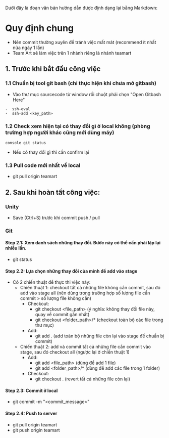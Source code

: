 Dưới đây là đoạn văn bản hướng dẫn được định dạng lại bằng Markdown:

# Quy định chung
- Nên commit thường xuyên để tránh việc mất mát (recommend ít nhất nửa ngày 1 lần)
- Team Art sẽ làm việc trên 1 nhánh riêng là nhánh teamart

## 1. Trước khi bắt đầu công việc
### 1.1 Chuẩn bị tool git bash (chỉ thực hiện khi chưa mở gitbash)
- Vào thư mục sourcecode từ window rồi chuột phải chọn "Open Gitbash Here"
```console
-  ssh-eval
-  ssh-add <key_path>
```

### 1.2 Check xem hiện tại có thay đổi gì ở local không (phòng trường hợp người khác cũng mới dùng máy)
```console git status ```

- Nếu có thay đổi gì thì cần confirm lại

### 1.3 Pull code mới nhất về local
-  git pull origin teamart

## 2. Sau khi hoàn tất công việc:

### Unity
- Save (Ctrl+S) trước khi commit push / pull

### Git
#### Step 2.1: Xem danh sách những thay đổi. Bước này có thể cần phải lặp lại nhiều lần.
-  git status

#### Step 2.2: Lựa chọn những thay đổi của mình để add vào stage
- Có 2 chiến thuật để thực thi việc này:
    - Chiến thuật 1: checkout tất cả những file không cần commit, sau đó add vào stage all (nên dùng trong trường hợp số lượng file cần commit > số lượng file không cần)
        - Checkout:
            -  git checkout <file_path> (ý nghĩa: không thay đổi file này, quay về commit gần nhất)
            -  git checkout <folder_path>/* (checkout toàn bộ các file trong thư mục)
        - Add:
            -  git add . (add toàn bộ những file còn lại vào stage để chuẩn bị commit)
    - Chiến thuật 2: add và commit tất cả những file cần commit vào stage, sau đó checkout all (ngược lại ở chiến thuật 1)
        - Add:
            -  git add <file_path> (dùng để add 1 file)
            -  git add <folder_path>/* (dùng để add các file trong 1 folder)
        - Checkout:
            -  git checkout . (revert tất cả những file còn lại)

#### Step 2.3: Commit ở local
-  git commit -m "<commit_message>"

#### Step 2.4: Push to server
-  git pull origin teamart
-  git push origin teamart
